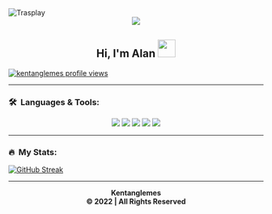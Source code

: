<img src="https://ibb.co.com/vLZ8nGQ" alt="Trasplay">

<div align="center" style"border-radius:15px">
  <a href="https://saweria.co/aprilioakbar" title="Discord Server" target="_blank">
    <img src="https://media.tenor.com/dutdoOw7PjsAAAAi/happy-cat.gif" style"width: 10%;border-radius:15px">
  </a>
</div>

## <div align="center">Hi, I'm Alan </b><img src="https://media.giphy.com/media/hvRJCLFzcasrR4ia7z/giphy.gif" width="35"></h1>

[![kentanglemes profile views](https://u8views.com/api/v1/github/profiles/159621234/views/day-week-month-total-count.svg)](https://saweria.co/aprilioakbar)

***

### 🛠️ &nbsp;Languages & Tools:

<div align="center">
    <img src="https://img.shields.io/badge/-JavaScript-F7DF1E?logo=javascript&logoColor=000&style=for-the-badge" />
    <img src="https://img.shields.io/badge/TypeScript-%23007ACC.svg?style=for-the-badge&logo=typescript&logoColor=white" />
    <img src="https://img.shields.io/badge/-Git-F05032?logo=git&logoColor=fff&style=for-the-badge" />
    <img src="https://img.shields.io/badge/node.js-6DA55F?style=for-the-badge&logo=node.js&logoColor=white" />
    <img src= "https://img.shields.io/badge/MongoDB-%234ea94b.svg?style=for-the-badge&logo=mongodb&logoColor=white" />
</div>

***

### 🔥 &nbsp;My Stats:
[![GitHub Streak](https://streak-stats.demolab.com?user=kentanglemes&theme=dark)](https://saweria.co/aprilioakbar)

***

<p align="center">
    <b>
    Kentanglemes<br/>
 © 2022 | All Rights Reserved
